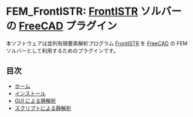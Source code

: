 # FEM_FrontISTR: [FrontISTR](https://www.frontistr.com) ソルバーの [FreeCAD](https://www.freecadweb.org/) プラグイン

本ソフトウェアは並列有限要素解析プログラム [FrontISTR](https://www.frontistr.com) を [FreeCAD](https://www.freecadweb.org/) の FEM ソルバーとして利用するためのプラグインです。

## 目次

- [ホーム](./index.md)
- [インストール](./install.md)
- [GUI による静解析](./usegui.md)
- [スクリプトによる静解析](./usescript.md)